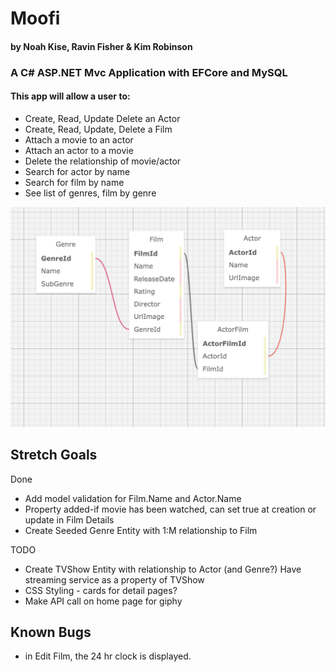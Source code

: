 # Moofi

#### by Noah Kise, Ravin Fisher & Kim Robinson

### A C# ASP.NET Mvc Application with EFCore and MySQL

#### This app will allow a user to:
- Create, Read, Update Delete an Actor
- Create, Read, Update, Delete a Film
- Attach a movie to an actor
- Attach an actor to a movie
- Delete the relationship of movie/actor
- Search for actor by name
- Search for film by name
- See list of genres, film by genre

![sql relationship diagram](./MovieDatabase/wwwroot/assets/images/sql_design.png)

## Stretch Goals
Done
* Add model validation for Film.Name and Actor.Name
* Property added-if movie has been watched, can set true at creation or update in Film Details
* Create Seeded Genre Entity with 1:M relationship to Film

TODO
* Create TVShow Entity with relationship to Actor (and Genre?) Have streaming service as a property of TVShow
* CSS Styling - cards for detail pages?
* Make API call on home page for giphy

## Known Bugs
- in Edit Film, the 24 hr clock is displayed.